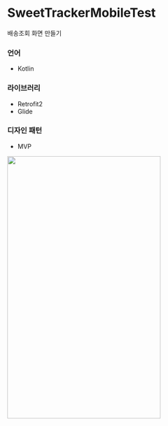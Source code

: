 # SweetTrackerMobileTest
배송조회 화면 만들기

### 언어
- Kotlin

### 라이브러리
- Retrofit2
- Glide

### 디자인 패턴
- MVP

<img src="https://user-images.githubusercontent.com/70570798/104839445-87eb0600-5904-11eb-91a0-c8a1a3324835.png"  width="350" height="600">

